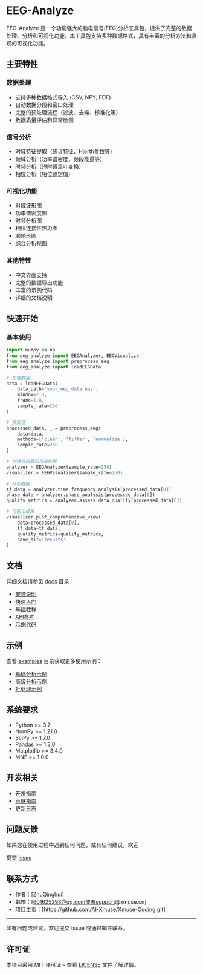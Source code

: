 # EEG-Analyze

EEG-Analyze 是一个功能强大的脑电信号(EEG)分析工具包，提供了完整的数据处理、分析和可视化功能。本工具包支持多种数据格式，具有丰富的分析方法和直观的可视化功能。

## 主要特性

### 数据处理
- 支持多种数据格式导入 (CSV, NPY, EDF)
- 自动数据分段和窗口处理
- 完整的预处理流程（滤波、去噪、标准化等）
- 数据质量评估和异常检测

### 信号分析
- 时域特征提取（统计特征、Hjorth参数等）
- 频域分析（功率谱密度、频段能量等）
- 时频分析（短时傅里叶变换）
- 相位分析（相位锁定值）

### 可视化功能
- 时域波形图
- 功率谱密度图
- 时频分析图
- 相位连接性热力图
- 脑地形图
- 综合分析视图

### 其他特性
- 中文界面支持
- 完整的数据导出功能
- 丰富的示例代码
- 详细的文档说明


## 快速开始

### 基本使用
```python
import numpy as np
from eeg_analyze import EEGAnalyzer, EEGVisualizer
from eeg_analyze import preprocess_eeg
from eeg_analyze import loadEEGData

# 加载数据
data = loadEEGData(
    data_path='your_eeg_data.npy',
    window=2.0,
    frame=1.0,
    sample_rate=256
)

# 预处理
processed_data, _ = preprocess_eeg(
    data=data,
    methods=['clean', 'filter', 'normalize'],
    sample_rate=250
)

# 创建分析器和可视化器
analyzer = EEGAnalyzer(sample_rate=250)
visualizer = EEGVisualizer(sample_rate=250)

# 分析数据
tf_data = analyzer.time_frequency_analysis(processed_data[0])
phase_data = analyzer.phase_analysis(processed_data[0])
quality_metrics = analyzer.assess_data_quality(processed_data[0])

# 可视化结果
visualizer.plot_comprehensive_view(
    data=processed_data[0],
    tf_data=tf_data,
    quality_metrics=quality_metrics,
    save_dir='results'
)
```

## 文档

详细文档请参见 [docs](docs/) 目录：

- [安装说明](docs/guide/installation.md)
- [快速入门](docs/guide/quickstart.md)
- [基础教程](docs/guide/tutorial.md)
- [API参考](docs/api/)
- [示例代码](docs/examples/)

## 示例

查看 [examples](examples/) 目录获取更多使用示例：

- [基础分析示例](examples/basic_analysis.py)
- [高级分析示例](examples/advanced.md)
- [批处理示例](docs/examples/advanced.md#1-批处理多个数据文件)

## 系统要求

- Python >= 3.7
- NumPy >= 1.21.0
- SciPy >= 1.7.0
- Pandas >= 1.3.0
- Matplotlib >= 3.4.0
- MNE >= 1.0.0

## 开发相关

- [开发指南](docs/guide/development.md)
- [贡献指南](CONTRIBUTING.md)
- [更新日志](CHANGELOG.md)

## 问题反馈

如果您在使用过程中遇到任何问题，或有任何建议，欢迎：

 提交 [Issue](https://github.com/AI-Xmuse/Xmuse-Coding.git)

## 联系方式

- 作者：[ZhuQinghui]
- 邮箱：[601625293@qq.com或者support@xmuse.cn]
- 项目主页：[https://github.com/AI-Xmuse/Xmuse-Coding.git]

---
如有问题或建议，欢迎提交 Issue 或通过邮件联系。

## 许可证

本项目采用 MIT 许可证 - 查看 [LICENSE](LICENSE) 文件了解详情。
